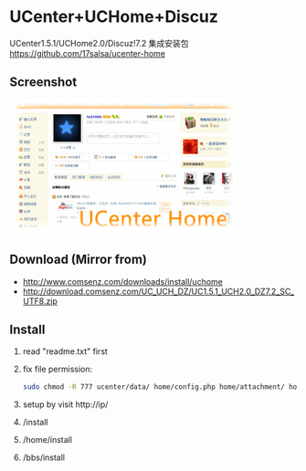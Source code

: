 # UCenter+UCHome+Discuz

UCenter1.5.1/UCHome2.0/Discuz!7.2 集成安装包  
https://github.com/17salsa/ucenter-home

## Screenshot

![UCenter Home](https://raw.githubusercontent.com/17salsa/ucenter-home/master/uchome.gif)

## Download (Mirror from)

* http://www.comsenz.com/downloads/install/uchome
* http://download.comsenz.com/UC_UCH_DZ/UC1.5.1_UCH2.0_DZ7.2_SC_UTF8.zip

## Install

1. read "readme.txt" first
1. fix file permission:

    ```bash
    sudo chmod -R 777 ucenter/data/ home/config.php home/attachment/ home/data/ home/uc_client/data/ bbs/config.inc.php bbs/attachments/ bbs/templates/ bbs/forumdata/ bbs/uc_client/data/
    ```

1. setup by visit http://ip/
 1. /install
 1. /home/install
 1. /bbs/install

